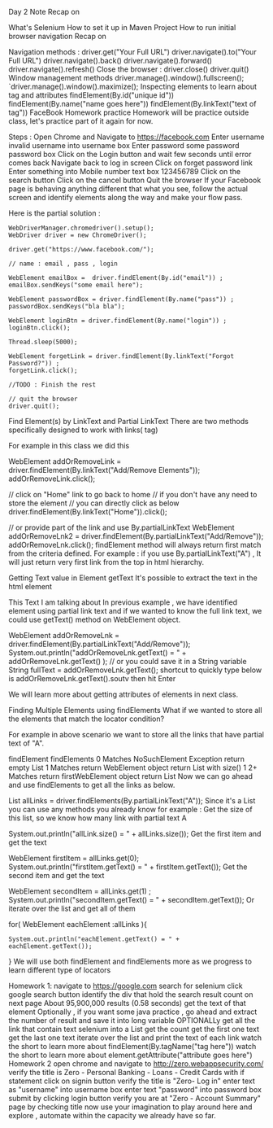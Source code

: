 Day 2 Note
Recap on

What's Selenium
How to set it up in Maven Project
How to run initial browser navigation
Recap on

Navigation methods :
driver.get("Your Full URL")
driver.navigate().to("Your Full URL")
driver.navigate().back()
driver.navigate().forward()
driver.navigate().refresh()
Close the browser :
driver.close()
driver.quit()
Window management methods
driver.manage().window().fullscreen();
`driver.manage().window().maximize();
Inspecting elements to learn about tag and attributes
findElement(By.id("unique id"))
findElement(By.name("name goes here"))
findElement(By.linkText("text of <a> tag"))
FaceBook Homework practice
Homework will be practice outside class, let's practice part of it again for now.

Steps :
Open Chrome and Navigate to https://facebook.com
Enter username invalid username into username box
Enter password some password password box
Click on the Login button and wait few seconds until error comes back
Navigate back to log in screen
Click on forget password link
Enter something into Mobile number text box 123456789
Click on the search button
Click on the cancel button
Quit the browser
If your Facebook page is behaving anything different that what you see, follow the actual screen and identify elements along the way and make your flow pass.

Here is the partial solution :

    WebDriverManager.chromedriver().setup();
    WebDriver driver = new ChromeDriver();

    driver.get("https://www.facebook.com/");

    // name : email , pass , login

    WebElement emailBox =  driver.findElement(By.id("email")) ;
    emailBox.sendKeys("some email here");

    WebElement passwordBox = driver.findElement(By.name("pass")) ;
    passwordBox.sendKeys("bla bla");

    WebElement loginBtn = driver.findElement(By.name("login")) ;
    loginBtn.click();

    Thread.sleep(5000);

    WebElement forgetLink = driver.findElement(By.linkText("Forgot Password?")) ;
    forgetLink.click();

    //TODO : Finish the rest
    
    // quit the browser
    driver.quit();
Find Element(s) by LinkText and Partial LinkText
There are two methods specifically designed to work with links(<a> tag)

For example in this class we did this

WebElement addOrRemoveLink = driver.findElement(By.linkText("Add/Remove Elements"));
addOrRemoveLink.click();

// click on "Home" link to go back to home
// if you don't have any need to store the element
// you can directly click as below
driver.findElement(By.linkText("Home")).click();

// or provide part of the link and use By.partialLinkText
WebElement addOrRemoveLnk2 = driver.findElement(By.partialLinkText("Add/Remove"));
addOrRemoveLnk.click();
findElement method will always return first match from the criteria defined. For example : if you use By.partialLinkText("A") , It will just return very first link from the top in html hierarchy.

Getting Text value in Element getText
It's possible to extract the text in the html element

<tagName> This Text I am talking about </tagName>
In previous example , we have identified element using partial link text and if we wanted to know the full link text, we could use getText() method on WebElement object.

WebElement addOrRemoveLnk = driver.findElement(By.partialLinkText("Add/Remove"));
System.out.println("addOrRemoveLnk.getText() = " + addOrRemoveLnk.getText() );
// or you could save it in a String variable
String fullText = addOrRemoveLnk.getText();
shortcut to quickly type below is addOrRemoveLnk.getText().soutv then hit Enter

We will learn more about getting attributes of elements in next class.

Finding Multiple Elements using findElements
What if we wanted to store all the elements that match the locator condition?

For example in above scenario we want to store all the links that have partial text of "A".

findElement	findElements
0 Matches	NoSuchElement Exception	return empty List<WebElement>
1 Matches	return WebElement object	return List<WebElement> with size() 1
2+ Matches	return firstWebElement object	return List<WebElement>
Now we can go ahead and use findElements to get all the links as below.

List<WebElement> allLinks = driver.findElements(By.partialLinkText("A"));
Since it's a List you can use any methods you already know for example : Get the size of this list, so we know how many link with partial text A

System.out.println("allLink.size() = " + allLinks.size());
Get the first item and get the text

WebElement firstItem = allLinks.get(0);
System.out.println("firstItem.getText() = " + firstItem.getText());
Get the second item and get the text

WebElement secondItem = allLinks.get(1) ;
System.out.println("secondItem.getText() = " + secondItem.getText());
Or iterate over the list and get all of them

for( WebElement eachElement :allLinks ){

    System.out.println("eachElement.getText() = " + eachElement.getText());

}
We will use both findElement and findElements more as we progress to learn different type of locators

Homework 1:
navigate to https://google.com
search for selenium
click google search button
identify the div that hold the search result count on next page About 95,900,000 results (0.58 seconds)
get the text of that element
Optionally , if you want some java practice , go ahead and extract the number of result and save it into long variable OPTIONALLy
get all the link that contain text selenium into a List
get the count
get the first one text
get the last one text
iterate over the list and print the text of each link
watch the short to learn more about findElement(By.tagName("tag here"))
watch the short to learn more about element.getAttribute("attribute goes here")
Homework 2
open chrome and navigate to http://zero.webappsecurity.com/
verify the title is Zero - Personal Banking - Loans - Credit Cards with if statement
click on signin button
verify the title is "Zero- Log in"
enter text as "username" into username box
enter text "password" into password box
submit by clicking login button
verify you are at "Zero - Account Summary" page by checking title
now use your imagination to play around here and explore , automate within the capacity we already have so far.